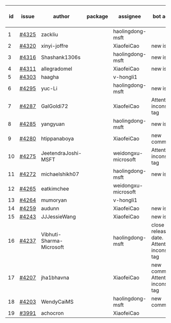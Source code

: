 | id | issue | author | package | assignee | bot advice | created date of issue | target release date | date from target |
| ------ | ------ | ------ | ------ | ------ | ------ | ------ | ------ | :-----: |
| 1 | [#4325](https://github.com/Azure/sdk-release-request/issues/4325) | zackliu |  | haolingdong-msft |  | 07-10 | 07-28 |  |
| 2 | [#4320](https://github.com/Azure/sdk-release-request/issues/4320) | xinyi-joffre |  | XiaofeiCao | new issue. | 07-07 | 07-28 |  |
| 3 | [#4316](https://github.com/Azure/sdk-release-request/issues/4316) | Shashank1306s |  | haolingdong-msft | new issue. | 07-03 | 07-28 |  |
| 4 | [#4311](https://github.com/Azure/sdk-release-request/issues/4311) | allegradomel |  | XiaofeiCao | new issue. | 06-29 | 07-28 |  |
| 5 | [#4303](https://github.com/Azure/sdk-release-request/issues/4303) | haagha |  | v-hongli1 |  | 06-29 |  | 0 |
| 6 | [#4295](https://github.com/Azure/sdk-release-request/issues/4295) | yuc-Li |  | haolingdong-msft | new issue. | 06-28 | 07-28 |  |
| 7 | [#4287](https://github.com/Azure/sdk-release-request/issues/4287) | GalGoldi72 |  | XiaofeiCao | Attention to inconsistent tag | 06-27 | 07-28 |  |
| 8 | [#4285](https://github.com/Azure/sdk-release-request/issues/4285) | yangyuan |  | haolingdong-msft | new issue. | 06-27 | 07-28 |  |
| 9 | [#4280](https://github.com/Azure/sdk-release-request/issues/4280) | htippanaboya |  | XiaofeiCao | new comment. | 06-26 | 07-28 |  |
| 10 | [#4275](https://github.com/Azure/sdk-release-request/issues/4275) | JeetendraJoshi-MSFT |  | weidongxu-microsoft | Attention to inconsistent tag | 06-26 | 07-28 |  |
| 11 | [#4272](https://github.com/Azure/sdk-release-request/issues/4272) | michaelshikh07 |  | haolingdong-msft | new issue. | 06-25 | 07-28 |  |
| 12 | [#4265](https://github.com/Azure/sdk-release-request/issues/4265) | eatkimchee |  | weidongxu-microsoft |  | 06-23 | 07-28 |  |
| 13 | [#4264](https://github.com/Azure/sdk-release-request/issues/4264) | mumoryan |  | v-hongli1 |  | 06-21 |  | 0 |
| 14 | [#4259](https://github.com/Azure/sdk-release-request/issues/4259) | audunn |  | XiaofeiCao | new issue. | 06-21 | 07-28 |  |
| 15 | [#4243](https://github.com/Azure/sdk-release-request/issues/4243) | JJJessieWang |  | XiaofeiCao | new issue. | 06-13 | 07-28 |  |
| 16 | [#4237](https://github.com/Azure/sdk-release-request/issues/4237) | Vibhuti-Sharma-Microsoft |  | haolingdong-msft | close to release date.  Attention to inconsistent tag | 06-09 | 07-14 | 2 |
| 17 | [#4207](https://github.com/Azure/sdk-release-request/issues/4207) | jha1bhavna |  | XiaofeiCao | new comment. Attention to inconsistent tag | 05-29 | 06-23 |  |
| 18 | [#4203](https://github.com/Azure/sdk-release-request/issues/4203) | WendyCaiMS |  | haolingdong-msft | new comment. | 05-25 | 06-23 |  |
| 19 | [#3991](https://github.com/Azure/sdk-release-request/issues/3991) | achocron |  | XiaofeiCao |  | 03-24 | 04-28 |  |
